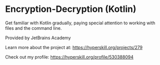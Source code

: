 # Encryption-Decryption (Kotlin)

Get familiar with Kotlin gradually, paying special attention to working with files and the command line.

Provided by JetBrains Academy

Learn more about the project at:
https://hyperskill.org/projects/279

Check out my profile: https://hyperskill.org/profile/530388094

